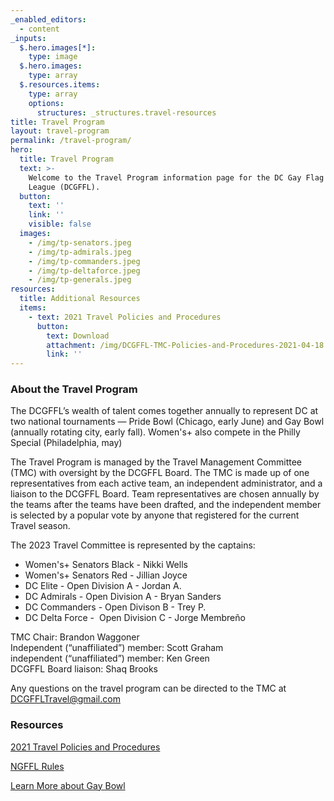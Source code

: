 ```yaml
---
_enabled_editors:
  - content
_inputs:
  $.hero.images[*]:
    type: image
  $.hero.images:
    type: array
  $.resources.items:
    type: array
    options:
      structures: _structures.travel-resources
title: Travel Program
layout: travel-program
permalink: /travel-program/
hero:
  title: Travel Program
  text: >-
    Welcome to the Travel Program information page for the DC Gay Flag Football
    League (DCGFFL).
  button:
    text: ''
    link: ''
    visible: false
  images:
    - /img/tp-senators.jpeg
    - /img/tp-admirals.jpeg
    - /img/tp-commanders.jpeg
    - /img/tp-deltaforce.jpeg
    - /img/tp-generals.jpeg
resources:
  title: Additional Resources
  items:
    - text: 2021 Travel Policies and Procedures
      button:
        text: Download
        attachment: /img/DCGFFL-TMC-Policies-and-Procedures-2021-04-18.pdf
        link: ''
---
```

### About the Travel Program

The DCGFFL’s wealth of talent comes together annually to represent DC at two national tournaments — Pride Bowl (Chicago, early June) and Gay Bowl (annually rotating city, early fall). Women's+ also compete in the Philly Special (Philadelphia, may)

The Travel Program is managed by the Travel Management Committee (TMC) with oversight by the DCGFFL Board. The TMC is made up of one representatives from each active team, an independent administrator, and a liaison to the DCGFFL Board. Team representatives are chosen annually by the teams after the teams have been drafted, and the independent member is selected by a popular vote by anyone that registered for the current Travel season.

The 2023 Travel Committee is represented by the captains:

* Women's+ Senators Black - Nikki Wells
* Women's+ Senators Red - Jillian Joyce
* DC Elite - Open Division A - Jordan A.
* DC Admirals - Open Division A - Bryan Sanders
* DC Commanders - Open Divison B - Trey P.
* DC Delta Force - &nbsp;Open Division C - Jorge Membreño

TMC Chair: Brandon Waggoner<br>Independent (“unaffiliated”) member: Scott Graham<br>independent (“unaffiliated”) member: Ken Green<br>DCGFFL Board liaison: Shaq Brooks

Any questions on the travel program can be directed to the TMC at [DCGFFLTravel@gmail.com](mailto:DCGFFLTravel@gmail.com)

### Resources

[2021 Travel Policies and Procedures](/img/DCGFFL-TMC-Policies-and-Procedures-2021-04-18.pdf)

[NGFFL Rules](https://ngffl.org/rules-of-play)

[Learn More about Gay Bowl](https://ngffl.org/gaybowl)